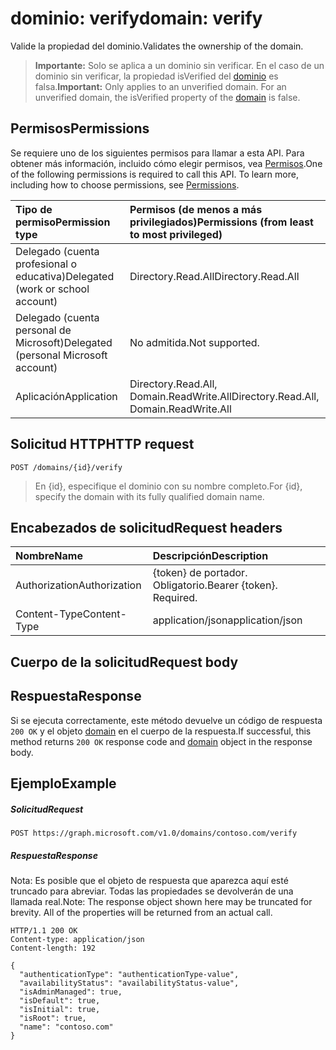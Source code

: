 # <a name="domain-verify"></a><span data-ttu-id="d81af-101">dominio: verify</span><span class="sxs-lookup"><span data-stu-id="d81af-101">domain: verify</span></span>

<span data-ttu-id="d81af-102">Valide la propiedad del dominio.</span><span class="sxs-lookup"><span data-stu-id="d81af-102">Validates the ownership of the domain.</span></span>

> <span data-ttu-id="d81af-p101">**Importante:** Solo se aplica a un dominio sin verificar. En el caso de un dominio sin verificar, la propiedad isVerified del [dominio](../resources/domain.md) es falsa.</span><span class="sxs-lookup"><span data-stu-id="d81af-p101">**Important:** Only applies to an unverified domain. For an unverified domain, the isVerified property of the [domain](../resources/domain.md) is false.</span></span>

## <a name="permissions"></a><span data-ttu-id="d81af-105">Permisos</span><span class="sxs-lookup"><span data-stu-id="d81af-105">Permissions</span></span>

<span data-ttu-id="d81af-p102">Se requiere uno de los siguientes permisos para llamar a esta API. Para obtener más información, incluido cómo elegir permisos, vea [Permisos](../../../concepts/permissions_reference.md).</span><span class="sxs-lookup"><span data-stu-id="d81af-p102">One of the following permissions is required to call this API. To learn more, including how to choose permissions, see [Permissions](../../../concepts/permissions_reference.md).</span></span>


|<span data-ttu-id="d81af-108">Tipo de permiso</span><span class="sxs-lookup"><span data-stu-id="d81af-108">Permission type</span></span>      | <span data-ttu-id="d81af-109">Permisos (de menos a más privilegiados)</span><span class="sxs-lookup"><span data-stu-id="d81af-109">Permissions (from least to most privileged)</span></span>              |
|:--------------------|:---------------------------------------------------------|
|<span data-ttu-id="d81af-110">Delegado (cuenta profesional o educativa)</span><span class="sxs-lookup"><span data-stu-id="d81af-110">Delegated (work or school account)</span></span> | <span data-ttu-id="d81af-111">Directory.Read.All</span><span class="sxs-lookup"><span data-stu-id="d81af-111">Directory.Read.All</span></span>    |
|<span data-ttu-id="d81af-112">Delegado (cuenta personal de Microsoft)</span><span class="sxs-lookup"><span data-stu-id="d81af-112">Delegated (personal Microsoft account)</span></span> | <span data-ttu-id="d81af-113">No admitida.</span><span class="sxs-lookup"><span data-stu-id="d81af-113">Not supported.</span></span>    |
|<span data-ttu-id="d81af-114">Aplicación</span><span class="sxs-lookup"><span data-stu-id="d81af-114">Application</span></span> | <span data-ttu-id="d81af-115">Directory.Read.All, Domain.ReadWrite.All</span><span class="sxs-lookup"><span data-stu-id="d81af-115">Directory.Read.All, Domain.ReadWrite.All</span></span> |

## <a name="http-request"></a><span data-ttu-id="d81af-116">Solicitud HTTP</span><span class="sxs-lookup"><span data-stu-id="d81af-116">HTTP request</span></span>

<!-- { "blockType": "ignored" } -->
```http
POST /domains/{id}/verify
```

> <span data-ttu-id="d81af-117">En {id}, especifique el dominio con su nombre completo.</span><span class="sxs-lookup"><span data-stu-id="d81af-117">For {id}, specify the domain with its fully qualified domain name.</span></span>

## <a name="request-headers"></a><span data-ttu-id="d81af-118">Encabezados de solicitud</span><span class="sxs-lookup"><span data-stu-id="d81af-118">Request headers</span></span>

| <span data-ttu-id="d81af-119">Nombre</span><span class="sxs-lookup"><span data-stu-id="d81af-119">Name</span></span>       | <span data-ttu-id="d81af-120">Descripción</span><span class="sxs-lookup"><span data-stu-id="d81af-120">Description</span></span>|
|:---------------|:----------|
| <span data-ttu-id="d81af-121">Authorization</span><span class="sxs-lookup"><span data-stu-id="d81af-121">Authorization</span></span>  | <span data-ttu-id="d81af-p103">{token} de portador. Obligatorio.</span><span class="sxs-lookup"><span data-stu-id="d81af-p103">Bearer {token}. Required.</span></span>|
| <span data-ttu-id="d81af-124">Content-Type</span><span class="sxs-lookup"><span data-stu-id="d81af-124">Content-Type</span></span>  | <span data-ttu-id="d81af-125">application/json</span><span class="sxs-lookup"><span data-stu-id="d81af-125">application/json</span></span> |

## <a name="request-body"></a><span data-ttu-id="d81af-126">Cuerpo de la solicitud</span><span class="sxs-lookup"><span data-stu-id="d81af-126">Request body</span></span>

## <a name="response"></a><span data-ttu-id="d81af-127">Respuesta</span><span class="sxs-lookup"><span data-stu-id="d81af-127">Response</span></span>

<span data-ttu-id="d81af-128">Si se ejecuta correctamente, este método devuelve un código de respuesta `200 OK` y el objeto [domain](../resources/domain.md) en el cuerpo de la respuesta.</span><span class="sxs-lookup"><span data-stu-id="d81af-128">If successful, this method returns `200 OK` response code and [domain](../resources/domain.md) object in the response body.</span></span>

## <a name="example"></a><span data-ttu-id="d81af-129">Ejemplo</span><span class="sxs-lookup"><span data-stu-id="d81af-129">Example</span></span>
##### <a name="request"></a><span data-ttu-id="d81af-130">Solicitud</span><span class="sxs-lookup"><span data-stu-id="d81af-130">Request</span></span>
<!-- {
  "blockType": "request",
  "name": "domain_verify"
}-->
```http
POST https://graph.microsoft.com/v1.0/domains/contoso.com/verify
```

##### <a name="response"></a><span data-ttu-id="d81af-131">Respuesta</span><span class="sxs-lookup"><span data-stu-id="d81af-131">Response</span></span>
<span data-ttu-id="d81af-p104">Nota: Es posible que el objeto de respuesta que aparezca aquí esté truncado para abreviar. Todas las propiedades se devolverán de una llamada real.</span><span class="sxs-lookup"><span data-stu-id="d81af-p104">Note: The response object shown here may be truncated for brevity. All of the properties will be returned from an actual call.</span></span>
<!-- {
  "blockType": "response",
  "truncated": true,
  "@odata.type": "microsoft.graph.domain"
} -->
```http
HTTP/1.1 200 OK
Content-type: application/json
Content-length: 192

{
  "authenticationType": "authenticationType-value",
  "availabilityStatus": "availabilityStatus-value",
  "isAdminManaged": true,
  "isDefault": true,
  "isInitial": true,
  "isRoot": true,
  "name": "contoso.com"
}
```

<!-- uuid: 8fcb5dbc-d5aa-4681-8e31-b001d5168d79
2015-10-25 14:57:30 UTC -->
<!-- {
  "type": "#page.annotation",
  "description": "domain: verify",
  "keywords": "",
  "section": "documentation",
  "tocPath": ""
}-->